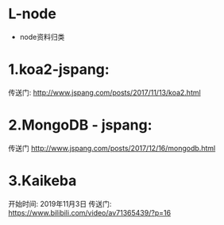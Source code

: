 # L-node
  + node资料归类

# 1.koa2-jspang:
  传送门: http://www.jspang.com/posts/2017/11/13/koa2.html

# 2.MongoDB - jspang:
  传送门 http://www.jspang.com/posts/2017/12/16/mongodb.html

# 3.Kaikeba
  开始时间: 2019年11月3日
  传送门: https://www.bilibili.com/video/av71365439/?p=16

